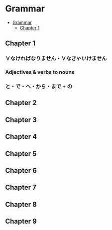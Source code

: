 # Grammar

<!-- TOC -->

- [Grammar](#grammar)
	- [Chapter 1](#chapter-1)

<!-- /TOC -->

## Chapter 1

### **Ｖなければなりません・Ｖなきゃいけません**

### **Adjectives & verbs to nouns**

### **と・で・へ・から・まで + の**

## Chapter 2

## Chapter 3

## Chapter 4

## Chapter 5

## Chapter 6

## Chapter 7

## Chapter 8

## Chapter 9
